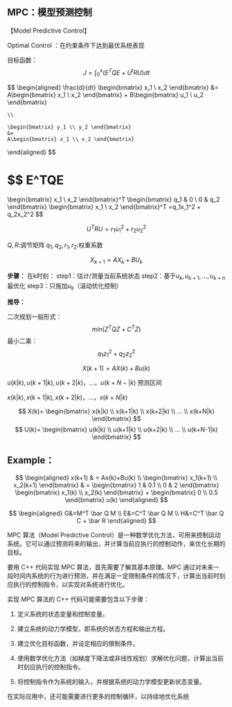 ## MPC：模型预测控制
【Model Predictive Control】

Optimal Control ：在约束条件下达到最优系统表现



目标函数：
$$
J=\int_0^x (E^TQE+U^tRU)dt
$$

$$
\begin{aligned}
	\frac{d}{dt} \begin{bmatrix} x_1 \\ x_2 \end{bmatrix}
	&=
	A\begin{bmatrix} x_1 \\ x_2 \end{bmatrix}
	+
	B\begin{bmatrix} u_1 \\ u_2 \end{bmatrix} 
	
	\\
	
	\begin{bmatrix} y_1 \\ y_2 \end{bmatrix}
	&=
	A\begin{bmatrix} x_1 \\ x_2 \end{bmatrix}
\end{aligned}
$$

$$
E^TQE 
= 
\begin{bmatrix} x_1 \\ x_2 \end{bmatrix}^T
\begin{bmatrix} q_1 & 0 \\ 0 & q_2 \end{bmatrix}
\begin{bmatrix} x_1 \\ x_2 \end{bmatrix}^T
=q_1x_1^2 + q_2x_2^2
$$

$$
U^TRU = r_1u_1^2 + r_2u_2^2
$$

$Q,R:$调节矩阵
$q_1,q_2,r_1,r_2:$权重系数

$$
X_{k+1}=AX_k + BU_k
$$

**步骤：**
在k时刻：
	step1：估计/测量当前系统状态
	step2：基于$u_k,u_{k+1},...,u_{k+n}$最优化
	step3：只施加$u_k$（滚动优化控制）


**推导：**

二次规划一般形式：
$$
min(Z^TQZ+C^TZ)
$$
最小二乘：
$$
q_1z_1^2+q_2z_2^2
$$

$$
X(k+1)=AX(k)+Bu(k)
$$

$u(k|k),u(k+1|k),u(k+2|k)，...，u(k+N-|k)$
预测区间

$x(k|k),x(k+1|k),x(k+2|k)，...，x(k+N|k)$

$$
X(k)=
\begin{bmatrix} 
x(k|k) \\ x(k+1|k) \\ x(k+2|k) \\ ... \\ x(k+N|k) 
\end{bmatrix}
$$
$$
U(k)=
\begin{bmatrix} 
u(k|k) \\ u(k+1|k) \\ u(k+2|k) \\ ... \\ u(k+N-1|k) 
\end{bmatrix}
$$


## Example：
$$
\begin{aligned}
x(k+1) & = Ax(k)+Bu(k) \\
\begin{bmatrix} x_1(k+1) \\ x_2(k+1) \end{bmatrix} 
& = 
\begin{bmatrix} 1 & 0.1 \\ 0 & 2 \end{bmatrix} 
\begin{bmatrix} x_1(k) \\ x_2(k) \end{bmatrix} 
+
\begin{bmatrix} 0 \\ 0.5 \end{bmatrix} 
u(k)
\end{aligned}
$$


$$
\begin{aligned}
	G&=M^T \bar Q M  \\
	E&=C^T \bar Q M  \\
	H&=C^T \bar Q C + \bar R
\end{aligned}
$$



MPC 算法（Model Predictive Control）是一种数学优化方法，可用来控制运动系统。它可以通过预测将来的输出，并计算当前应执行的控制动作，来优化长期的目标。

要用 C++ 代码实现 MPC 算法，首先需要了解其基本原理。MPC 通过对未来一段时间内系统的行为进行预测，并在满足一定限制条件的情况下，计算出当前时刻应执行的控制指令，以实现对系统进行优化。

实现 MPC 算法的 C++ 代码可能需要包含以下步骤：

1.  定义系统的状态变量和控制变量。
    
2.  建立系统的动力学模型，即系统的状态方程和输出方程。
    
3.  建立优化目标函数，并设定相应的限制条件。
    
4.  使用数学优化方法（如梯度下降法或非线性规划）求解优化问题，计算出当前时刻应执行的控制指令。
    
5.  将控制指令作为系统的输入，并根据系统的动力学模型更新状态变量。
    

在实际应用中，还可能需要进行更多的控制循环，以持续地优化系统